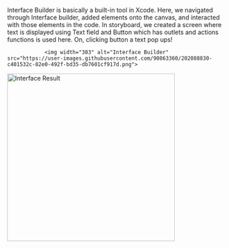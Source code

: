 Interface Builder is basically a built-in tool in Xcode. Here, we navigated through Interface builder, added elements onto the canvas, and interacted with those elements in the code.
In storyboard, we created a screen where text is displayed using Text field and Button which has outlets and actions functions is used here. On, clicking button a text pop ups!

                <img width="383" alt="Interface Builder" src="https://user-images.githubusercontent.com/90863360/202088830-c401532c-82e0-492f-bd35-db7601cf917d.png">

<img width="386" alt="Interface Result" src="https://user-images.githubusercontent.com/90863360/202088859-9746803b-1017-4385-843d-b84d465e7e49.png">
